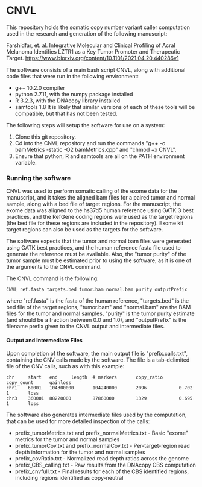 # CNVL
This repository holds the somatic copy number variant caller computation used in the research and generation of the following manuscript:

Farshidfar, et. al.  Integrative Molecular and Clinical Profiling of Acral Melanoma Identifies LZTR1 as a Key Tumor Promoter and Therapeutic Target.  https://www.biorxiv.org/content/10.1101/2021.04.20.440286v1

The software consists of a main bash script CNVL, along with additional code files that were run in the following environment:
* g++ 10.2.0 compiler
* python 2.7.11, with the numpy package installed
* R 3.2.3, with the DNAcopy library installed
* samtools 1.8
It is likely that similar versions of each of these tools will be compatible, but that has not been tested.

The following steps will setup the software for use on a system:
1. Clone this git repository.
2. Cd into the CNVL repository and run the commands "g++ -o bamMetrics -static -O2 bamMetrics.cpp" and "chmod +x CNVL".
3. Ensure that python, R and samtools are all on the PATH environment variable.

### Running the software

CNVL was used to perform somatic calling of the exome data for the manuscript, and it takes the aligned bam files
for a paired tumor and normal sample, along with a bed file of target regions.  For the manuscript, the exome data
was aligned to the hs37d5 human reference using GATK 3 best practices, and the RefGene coding regions were used as
the target regions (the bed file for these regions are included in the repository).  Exome kit target regions can
also be used as the targets for the software.

The software expects that the tumor and normal bam files were generated using GATK best practices, and the human
reference fasta file used to generate the reference must be available.  Also, the "tumor purity" of the tumor sample
must be estimated prior to using the software, as it is one of the arguments to the CNVL command.

The CNVL command is the following:
```
CNVL ref.fasta targets.bed tumor.bam normal.bam purity outputPrefix
```
where "ref.fasta" is the fasta of the human reference, "targets.bed" is the bed file of the target regions,
"tumor.bam" and "normal.bam" are the BAM files for the tumor and normal samples, "purity" is the tumor purity
estimate (and should be a fraction between 0.0 and 1.0), and "outputPrefix" is the filename prefix given to
the CNVL output and intermediate files.

#### Output and Intermediate Files

Upon completion of the software, the main output file is "prefix.calls.txt", containing the CNV calls made by
the software.  The file is a tab-delimited file of the CNV calls, such as with this example:
```
chr     start   end     length  # markers       copy_ratio      copy_count      gainloss
chr1    60001   104300000       104240000       2096            0.702           1       loss
chr3    360001  88220000        87860000        1329            0.695           1       loss
```

The software also generates intermediate files used by the computation, that can be used for more detailed inspection of the calls:
* prefix_tumorMetrics.txt and prefix_normalMetrics.txt - Basic "exome" metrics for the tumor and normal samples
* prefix_tumorCov.txt and prefix_normalCov.txt - Per-target-region read depth information for the tumor and normal samples
* prefix_covRatio.txt - Normalized read depth ratios across the genome
* prefix_CBS_calling.txt - Raw results from the DNAcopy CBS computation
* prefix_cnvfull.txt - Final results for each of the CBS identified regions, including regions identified as copy-neutral



